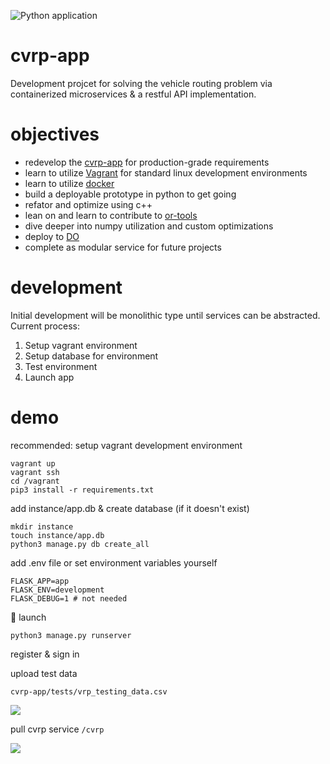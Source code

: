 ![Python application](https://github.com/christopherpryer/cvrp-app/workflows/Python%20application/badge.svg)

# cvrp-app
Development projcet for solving the vehicle routing problem via containerized microservices & a restful API implementation.

# objectives

- redevelop the [cvrp-app](https://github.com/christopherpryer/cvrp-app) for production-grade requirements
- learn to utilize [Vagrant](https://www.vagrantup.com/) for standard linux development environments
- learn to utilize [docker](https://www.docker.com/)
- build a deployable prototype in python to get going
- refator and optimize using c++
- lean on and learn to contribute to [or-tools](https://github.com/google/or-tools)
- dive deeper into numpy utilization and custom optimizations
- deploy to [DO](https://www.digitalocean.com/)
- complete as modular service for future projects

# development

Initial development will be monolithic type until services can be abstracted. Current process:

1. Setup vagrant environment
2. Setup database for environment
3. Test environment
4. Launch app

# demo

recommended: setup vagrant development environment
```
vagrant up
vagrant ssh
cd /vagrant
pip3 install -r requirements.txt
```

add instance/app.db & create database (if it doesn't exist)
```cmd/bash
mkdir instance
touch instance/app.db
python3 manage.py db create_all
```

add .env file or set environment variables yourself
```.env
FLASK_APP=app
FLASK_ENV=development
FLASK_DEBUG=1 # not needed
```

:rocket: launch
```cmd/bash
python3 manage.py runserver
```

register & sign in

upload test data 

```cvrp-app/tests/vrp_testing_data.csv```

![](https://github.com/christopherpryer/cvrp-app/blob/master/docs/img/v0.0.2_upload.PNG?raw=true)

pull cvrp service ```/cvrp```

![](https://github.com/christopherpryer/cvrp-app/blob/master/docs/img/v0.0.8.PNG?raw=true)

